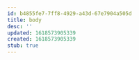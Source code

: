 ```yaml
---
id: b4855fe7-7ff8-4929-a43d-67e7904a505d
title: body
desc: ''
updated: 1618573905339
created: 1618573905339
stub: true
---
```



